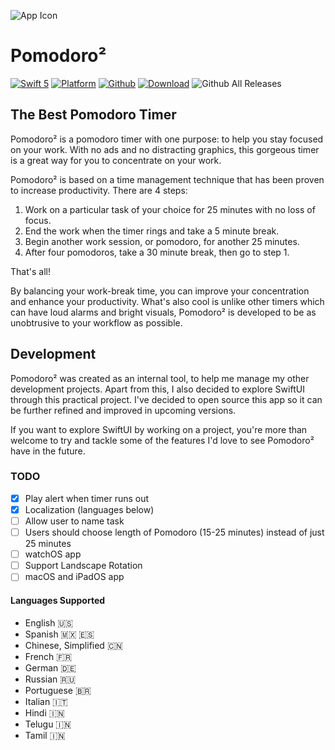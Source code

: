 ![App Icon](https://i.postimg.cc/ZR6W2RGJ/Pomodoro.png)
# Pomodoro²
[![Swift 5](https://img.shields.io/badge/swift-5-orange.svg?style=flat)](https://github.com/apple/swift)
[![Platform](http://img.shields.io/badge/platform-iOS-red.svg?style=flat)](https://developer.apple.com/ios/)
[![Github](http://img.shields.io/badge/github-aidev1065-green.svg?style=flat)](https://github.com/aidev1065)
[![Download](https://img.shields.io/badge/Download-iOS-blue)](https://apps.apple.com/us/app/pomodoro/id1492557913?ls=1)
![Github All Releases](https://img.shields.io/github/downloads/aidev1065/pomodoro/total.svg)

## The Best Pomodoro Timer
Pomodoro² is a pomodoro timer with one purpose: to help you stay focused on your work. With no ads and no distracting graphics, this gorgeous timer is a great way for you to concentrate on your work.

Pomodoro² is based on a time management technique that has been proven to increase productivity. There are 4 steps:
1. Work on a particular task of your choice for 25 minutes with no loss of focus.
2. End the work when the timer rings and take a 5 minute break.
3. Begin another work session, or pomodoro, for another 25 minutes.
4. After four pomodoros, take a 30 minute break, then go to step 1.

That's all!

By balancing your work-break time, you can improve your concentration and enhance your productivity. What's also cool is unlike other timers which can have loud alarms and bright visuals, Pomodoro² is developed to be as unobtrusive to your workflow as possible.

## Development
Pomodoro² was created as an internal tool, to help me manage my other development projects. Apart from this, I also decided to explore SwiftUI through this practical project. I've decided to open source this app so it can be further refined and improved in upcoming versions. 

If you want to explore SwiftUI by working on a project, you're more than welcome to try and tackle some of the features I'd love to see Pomodoro² have in the future.

### TODO
- [x] Play alert when timer runs out
- [x] Localization (languages below)
- [ ] Allow user to name task
- [ ] Users should choose length of Pomodoro (15-25 minutes) instead of just 25 minutes
- [ ] watchOS app
- [ ] Support Landscape Rotation
- [ ] macOS and iPadOS app

#### Languages Supported
- English 🇺🇸
- Spanish 🇲🇽 🇪🇸
- Chinese, Simplified 🇨🇳
- French 🇫🇷
- German 🇩🇪
- Russian 🇷🇺
- Portuguese 🇧🇷
- Italian 🇮🇹
- Hindi 🇮🇳
- Telugu 🇮🇳
- Tamil 🇮🇳
